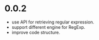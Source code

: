 # 0.0.2

 - use API for retrieving regular expression.
 - support different engine for RegExp.
 - improve code structure.
